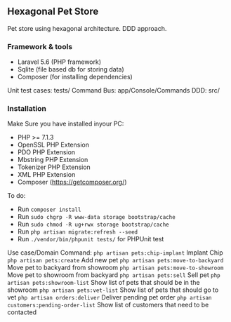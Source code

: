 ## Hexagonal Pet Store

Pet store using hexagonal architecture. DDD approach. 

### Framework & tools

- Laravel 5.6 (PHP framework)
- Sqlite (file based db for storing data) 
- Composer (for installing dependencies)


Unit test cases: tests/
Command Bus: app/Console/Commands
DDD: src/


### Installation
Make Sure you have installed inyour PC:

- PHP >= 7.1.3
- OpenSSL PHP Extension
- PDO PHP Extension
- Mbstring PHP Extension
- Tokenizer PHP Extension
- XML PHP Extension
- Composer (https://getcomposer.org/)

To do:

- Run `composer install`
- Run `sudo chgrp -R www-data storage bootstrap/cache`
- Run `sudo chmod -R ug+rwx storage bootstrap/cache`
- Run `php artisan migrate:refresh --seed`
- Run `./vendor/bin/phpunit tests/` for PHPUnit test


Use case/Domain Command:
  `php artisan pets:chip-implant`             Implant Chip
  `php artisan pets:create`                   Add new pet
  `php artisan pets:move-to-backyard`         Move pet to backyard from showroom
  `php artisan pets:move-to-showroom`         Move pet to showroom from backyard
  `php artisan pets:sell`                     Sell pet
  `php artisan pets:showroom-list`            Show list of pets that should be in the showroom
  `php artisan pets:vet-list`                 Show list of pets that should go to vet
  `php artisan orders:deliver`                Deliver pending pet order
  `php artisan customers:pending-order-list`  Show list of customers that need to be contacted

